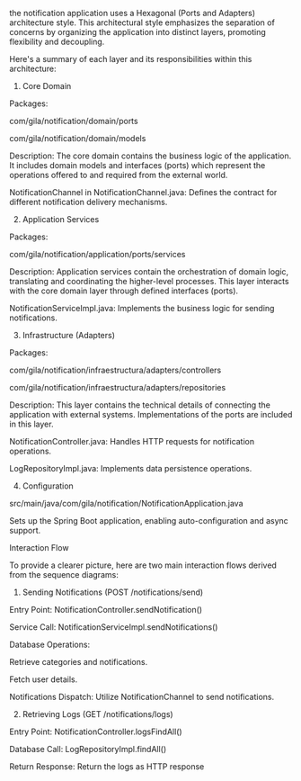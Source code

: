 the notification application uses a Hexagonal (Ports and Adapters) architecture style. This architectural style emphasizes the separation of concerns by organizing the application into distinct layers, promoting flexibility and decoupling.

Here's a summary of each layer and its responsibilities within this architecture:

1. Core Domain

Packages:

com/gila/notification/domain/ports

com/gila/notification/domain/models

Description: The core domain contains the business logic of the application. It includes domain models and interfaces (ports) which represent the operations offered to and required from the external world.

NotificationChannel in NotificationChannel.java: Defines the contract for different notification delivery mechanisms.

2. Application Services

Packages:

com/gila/notification/application/ports/services

Description: Application services contain the orchestration of domain logic, translating and coordinating the higher-level processes. This layer interacts with the core domain layer through defined interfaces (ports).

NotificationServiceImpl.java: Implements the business logic for sending notifications.

3. Infrastructure (Adapters)

Packages:

com/gila/notification/infraestructura/adapters/controllers

com/gila/notification/infraestructura/adapters/repositories

Description: This layer contains the technical details of connecting the application with external systems. Implementations of the ports are included in this layer.

NotificationController.java: Handles HTTP requests for notification operations.

LogRepositoryImpl.java: Implements data persistence operations.

4. Configuration

src/main/java/com/gila/notification/NotificationApplication.java

Sets up the Spring Boot application, enabling auto-configuration and async support.

Interaction Flow

To provide a clearer picture, here are two main interaction flows derived from the sequence diagrams:

1. Sending Notifications (POST /notifications/send)

Entry Point: NotificationController.sendNotification()

Service Call: NotificationServiceImpl.sendNotifications()

Database Operations:

Retrieve categories and notifications.

Fetch user details.

Notifications Dispatch: Utilize NotificationChannel to send notifications.

2. Retrieving Logs (GET /notifications/logs)

Entry Point: NotificationController.logsFindAll()

Database Call: LogRepositoryImpl.findAll()

Return Response: Return the logs as HTTP response